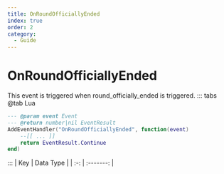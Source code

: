 ```yaml
---
title: OnRoundOfficiallyEnded
index: true
order: 2
category:
  - Guide
---
```


# OnRoundOfficiallyEnded
This event is triggered when round_officially_ended is triggered.
::: tabs
@tab Lua
```lua
--- @param event Event
--- @return number|nil EventResult
AddEventHandler("OnRoundOfficiallyEnded", function(event)
    --[[ ... ]]
    return EventResult.Continue
end)
```

:::
| Key | Data Type |
| :-: | :-------: |